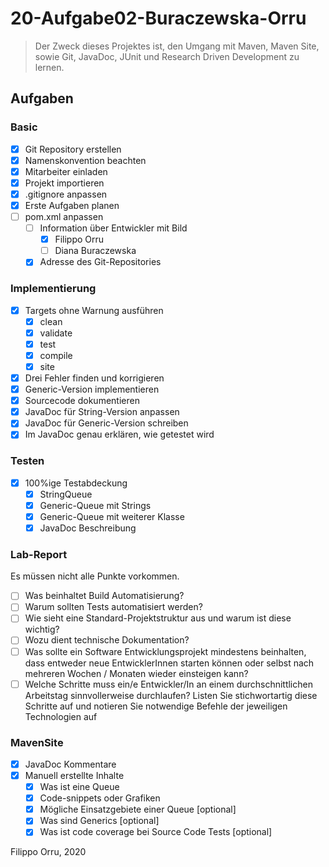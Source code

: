 # 20-Aufgabe02-Buraczewska-Orru
> Der Zweck dieses Projektes ist, den Umgang mit Maven, Maven Site, sowie Git, JavaDoc, JUnit und Research Driven Development zu lernen.

## Aufgaben
### Basic
- [x] Git Repository erstellen
- [x] Namenskonvention beachten
- [x] Mitarbeiter einladen
- [x] Projekt importieren
- [x] .gitignore anpassen
- [x] Erste Aufgaben planen
- [ ] pom.xml anpassen
  - [ ] Information über Entwickler mit Bild
    - [x] Filippo Orru
    - [ ] Diana Buraczewska
  - [x] Adresse des Git-Repositories

### Implementierung
- [x] Targets ohne Warnung ausführen
  - [x] clean
  - [x] validate
  - [x] test
  - [x] compile
  - [x] site
- [x] Drei Fehler finden und korrigieren
- [x] Generic-Version implementieren
- [x] Sourcecode dokumentieren
- [x] JavaDoc für String-Version anpassen
- [x] JavaDoc für Generic-Version schreiben
- [x] Im JavaDoc genau erklären, wie getestet wird

### Testen
- [x] 100%ige Testabdeckung
  - [x] StringQueue
  - [x] Generic-Queue mit Strings
  - [x] Generic-Queue mit weiterer Klasse
  - [x] JavaDoc Beschreibung

### Lab-Report
Es müssen nicht alle Punkte vorkommen.
- [ ] Was beinhaltet Build Automatisierung?
- [ ] Warum sollten Tests automatisiert werden?
- [ ] Wie sieht eine Standard-Projektstruktur aus und warum ist diese wichtig?
- [ ] Wozu dient technische Dokumentation?
- [ ] Was sollte ein Software Entwicklungsprojekt mindestens beinhalten, dass entweder neue EntwicklerInnen starten können oder selbst nach mehreren Wochen / Monaten wieder einsteigen kann?
- [ ] Welche Schritte muss ein/e Entwickler/In an einem durchschnittlichen Arbeitstag sinnvollerweise durchlaufen? Listen Sie stichwortartig diese Schritte auf und notieren Sie notwendige Befehle der jeweiligen Technologien auf

### MavenSite
- [x] JavaDoc Kommentare
- [x] Manuell erstellte Inhalte
  - [x] Was ist eine Queue
  - [x] Code-snippets oder Grafiken
  - [x] Mögliche Einsatzgebiete einer Queue \[optional\]
  - [x] Was sind Generics \[optional\]
  - [x] Was ist code coverage bei Source Code Tests \[optional\]

Filippo Orru, 2020